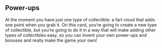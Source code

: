 ## Power-ups

At the moment you have just one type of collectible: a fart cloud that adds one point when you grab it. On this card, you’re going to create a new type of collectible, but you’re going to do it in a way that will make adding other types of collectibles easy, so you can invent your own power-ups and bonuses and really make the game your own!
